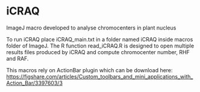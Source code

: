 # iCRAQ
ImageJ macro developed to analyse chromocenters in plant nucleus

To run iCRAQ place iCRAQ_main.txt in a folder named iCRAQ inside macros folder of ImageJ.
The R function read_iCRAQ.R is designed to open multiple results files produced by iCRAQ and compute chromocenter number, RHF and RAF.

This macros rely on ActionBar plugin which can be download here: https://figshare.com/articles/Custom_toolbars_and_mini_applications_with_Action_Bar/3397603/3
